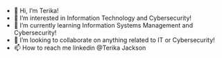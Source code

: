 - 👋 Hi, I’m Terika!
- 👀 I’m interested in Information Technology and Cybersecurity!
- 🌱 I’m currently learning Information Systems Management and Cybersecurity! 
- 💞️ I’m looking to collaborate on anything related to IT or Cybersecurity!
- 📫 How to reach me linkedin @Terika Jackson

<!---
TerikaJ/TerikaJ is a ✨ special ✨ repository because its `README.md` (this file) appears on your GitHub profile.
You can click the Preview link to take a look at your changes.
--->
